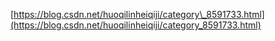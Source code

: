 [https://blog.csdn.net/huoqilinheiqiji/category\_8591733.html](https://blog.csdn.net/huoqilinheiqiji/category_8591733.html)

